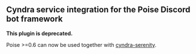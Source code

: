 ## Cyndra service integration for the Poise Discord bot framework

**This plugin is deprecated.**

Poise >=0.6 can now be used together with [cyndra-serenity](https://docs.rs/cyndra-serenity/latest/cyndra_serenity/).
